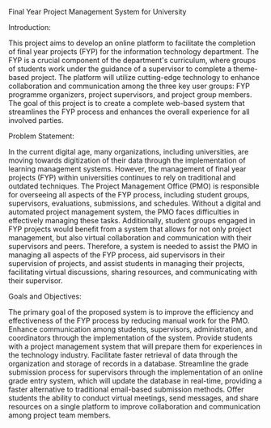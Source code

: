 Final Year Project Management System for University

Introduction:

This project aims to develop an online platform to facilitate the completion of final year projects (FYP) for the information technology department. The FYP is a crucial component of the department's curriculum, where groups of students work under the guidance of a supervisor to complete a theme-based project. The platform will utilize cutting-edge technology to enhance collaboration and communication among the three key user groups: FYP programme organizers, project supervisors, and project group members. The goal of this project is to create a complete web-based system that streamlines the FYP process and enhances the overall experience for all involved parties.

Problem Statement:

In the current digital age, many organizations, including universities, are moving towards digitization of their data through the implementation of learning management systems. However, the management of final year projects (FYP) within universities continues to rely on traditional and outdated techniques. The Project Management Office (PMO) is responsible for overseeing all aspects of the FYP process, including student groups, supervisors, evaluations, submissions, and schedules. Without a digital and automated project management system, the PMO faces difficulties in effectively managing these tasks. Additionally, student groups engaged in FYP projects would benefit from a system that allows for not only project management, but also virtual collaboration and communication with their supervisors and peers. Therefore, a system is needed to assist the PMO in managing all aspects of the FYP process, aid supervisors in their supervision of projects, and assist students in managing their projects, facilitating virtual discussions, sharing resources, and communicating with their supervisor.

Goals and Objectives:

The primary goal of the proposed system is to improve the efficiency and effectiveness of the FYP process by reducing manual work for the PMO.
Enhance communication among students, supervisors, administration, and coordinators through the implementation of the system.
Provide students with a project management system that will prepare them for experiences in the technology industry.
Facilitate faster retrieval of data through the organization and storage of records in a database.
Streamline the grade submission process for supervisors through the implementation of an online grade entry system, which will update the database in real-time, providing a faster alternative to traditional email-based submission methods.
Offer students the ability to conduct virtual meetings, send messages, and share resources on a single platform to improve collaboration and communication among project team members.



